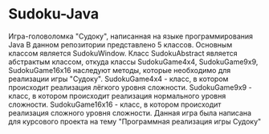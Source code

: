 # Sudoku-Java
Игра-головоломка "Судоку", написанная на языке программирования Java
В данном репозитории представлено 5 классов. Основным классом является SudokuWindow. Класс SudokuAbstract является абстрактым классом, откуда классы SudokuGame4x4, SudokuGame9x9, SudokuGame16x16 наследуют методы, которые необходимо для реализации игры "Судоку".
SudokuGame4x4 - класс, в котором происходит реализация лёгкого уровня сложности.
SudokuGame9x9 - класс, в котором происходит реализация нормального уровня сложности.
SudokuGame16x16 - класс, в котором происходит реализация сложного уровня сложности.
Данная игра была написана для курсового проекта на тему "Программная реализация игры Судоку"
